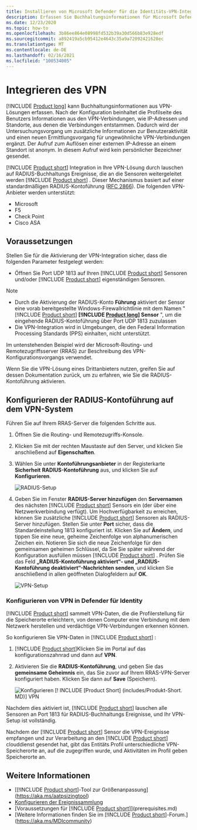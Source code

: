 ```yaml
---
title: Installieren von Microsoft Defender für die Identitäts-VPN-Integration
description: Erfassen Sie Buchhaltungsinformationen für Microsoft Defender für die Identität, indem Sie ein VPN integrieren.
ms.date: 12/23/2020
ms.topic: how-to
ms.openlocfilehash: 3b86ee864e08998fd532b39a30d566b83e928edf
ms.sourcegitcommit: a892419a5cb95412e4643c35a9a72092421628ec
ms.translationtype: MT
ms.contentlocale: de-DE
ms.lasthandoff: 02/16/2021
ms.locfileid: "100534005"
---
```

# <a name="integrate-vpn"></a>Integrieren des VPN

[!INCLUDE [Product long](includes/product-long.md)] kann Buchhaltungsinformationen aus VPN-Lösungen erfassen. Nach der Konfiguration beinhaltet die Profilseite des Benutzers Informationen aus den VPN-Verbindungen, wie IP-Adressen und Standorte, aus denen die Verbindungen entstammen. Dadurch wird der Untersuchungsvorgang um zusätzliche Informationen zur Benutzeraktivität und einen neuen Ermittlungsvorgang für ungewöhnliche VPN-Verbindungen ergänzt. Der Aufruf zum Auflösen einer externen IP-Adresse an einem Standort ist anonym. In diesem Aufruf wird kein persönlicher Bezeichner gesendet.

[!INCLUDE [Product short](includes/product-short.md)] Integration in Ihre VPN-Lösung durch lauschen auf RADIUS-Buchhaltungs Ereignisse, die an die Sensoren weitergeleitet werden [!INCLUDE [Product short](includes/product-short.md)] . Dieser Mechanismus basiert auf einer standardmäßigen RADIUS-Kontoführung ([RFC 2866](https://tools.ietf.org/html/rfc2866)). Die folgenden VPN-Anbieter werden unterstützt:

- Microsoft
- F5
- Check Point
- Cisco ASA

## <a name="prerequisites"></a>Voraussetzungen

Stellen Sie für die Aktivierung der VPN-Integration sicher, dass die folgenden Parameter festgelegt werden:

- Öffnen Sie Port UDP 1813 auf Ihren [!INCLUDE [Product short](includes/product-short.md)] Sensoren und/oder [!INCLUDE [Product short](includes/product-short.md)] eigenständigen Sensoren.

> [!NOTE]
>
> - Durch die Aktivierung der RADIUS-Konto **Führung** aktiviert der Sensor eine vorab bereitgestellte Windows-Firewallrichtlinie mit dem Namen " [!INCLUDE [Product short](includes/product-short.md)] **[!INCLUDE [Product long](includes/product-long.md)] Sensor** ", um die eingehende RADIUS-Kontoführung über Port UDP 1813 zuzulassen
> - Die VPN-Integration wird in Umgebungen, die den Federal Information Processing Standards (PPS) einhalten, nicht unterstützt.

Im untenstehenden Beispiel wird der Microsoft-Routing- und Remotezugriffsserver (RRAS) zur Beschreibung des VPN-Konfigurationsvorgangs verwendet.

Wenn Sie die VPN-Lösung eines Drittanbieters nutzen, greifen Sie auf dessen Dokumentation zurück, um zu erfahren, wie Sie die RADIUS-Kontoführung aktivieren.

## <a name="configure-radius-accounting-on-the-vpn-system"></a>Konfigurieren der RADIUS-Kontoführung auf dem VPN-System

Führen Sie auf Ihrem RRAS-Server die folgenden Schritte aus.

1. Öffnen Sie die Routing- und Remotezugriffs-Konsole.
1. Klicken Sie mit der rechten Maustaste auf den Server, und klicken Sie anschließend auf **Eigenschaften**.
1. Wählen Sie unter **Kontoführungsanbieter** in der Registerkarte **Sicherheit** **RADIUS-Kontoführung** aus, und klicken Sie auf **Konfigurieren**.

    ![RADIUS-Setup](media/radius-setup.png)

1. Geben Sie im Fenster **RADIUS-Server hinzufügen** den **Servernamen** des nächsten [!INCLUDE [Product short](includes/product-short.md)] Sensors ein (der über eine Netzwerkverbindung verfügt). Um Hochverfügbarkeit zu erreichen, können Sie zusätzliche [!INCLUDE [Product short](includes/product-short.md)] Sensoren als RADIUS-Server hinzufügen. Stellen Sie unter **Port** sicher, dass die Standardeinstellung 1813 konfiguriert ist. Klicken Sie auf **Ändern**, und tippen Sie eine neue, geheime Zeichenfolge von alphanumerischen Zeichen ein. Notieren Sie sich die neue Zeichenfolge für den gemeinsamen geheimen Schlüssel, da Sie Sie später während der Konfiguration ausfüllen müssen [!INCLUDE [Product short](includes/product-short.md)] . Prüfen Sie das Feld **„RADIUS-Kontoführung aktiviert“- und „RADIUS-Kontoführung deaktiviert“-Nachrichten senden**, und klicken Sie anschließend in allen geöffneten Dialogfeldern auf **OK**.

    ![VPN-Setup](media/vpn-set-accounting.png)

### <a name="configure-vpn-in-defender-for-identity"></a>Konfigurieren von VPN in Defender für Identity

[!INCLUDE [Product short](includes/product-short.md)] sammelt VPN-Daten, die die Profilerstellung für die Speicherorte erleichtern, von denen Computer eine Verbindung mit dem Netzwerk herstellen und verdächtige VPN-Verbindungen erkennen können.

So konfigurieren Sie VPN-Daten in [!INCLUDE [Product short](includes/product-short.md)] :

1. [!INCLUDE [Product short](includes/product-short.md)]Klicken Sie im Portal auf das konfigurationszahnrad und dann auf **VPN**.
1. Aktivieren Sie die **RADIUS-Kontoführung**, und geben Sie das **gemeinsame Geheimnis** ein, das Sie zuvor auf Ihrem RRAS-VPN-Server konfiguriert haben. Klicken Sie dann auf **Save** (Speichern).

    ![Konfigurieren [! INCLUDE [Product Short] (includes/Produkt-Short. MD)] VPN](media/vpn-radius.png)

Nachdem dies aktiviert ist, [!INCLUDE [Product short](includes/product-short.md)] lauschen alle Sensoren an Port 1813 für RADIUS-Buchhaltungs Ereignisse, und Ihr VPN-Setup ist vollständig.

 Nachdem der [!INCLUDE [Product short](includes/product-short.md)] Sensor die VPN-Ereignisse empfangen und zur Verarbeitung an den [!INCLUDE [Product short](includes/product-short.md)] clouddienst gesendet hat, gibt das Entitäts Profil unterschiedliche VPN-Speicherorte an, auf die zugegriffen wurde, und Aktivitäten im Profil geben Speicherorte an.

## <a name="see-also"></a>Weitere Informationen

- [[!INCLUDE [Product short](includes/product-short.md)]-Tool zur Größenanpassung](https://aka.ms/aatpsizingtool)
- [Konfigurieren der Ereignissammlung](configure-event-collection.md)
- [Voraussetzungen für [!INCLUDE [Product short](includes/product-short.md)]](prerequisites.md)
- [Weitere Informationen finden Sie im [!INCLUDE [Product short](includes/product-short.md)]-Forum.](https://aka.ms/MDIcommunity)
